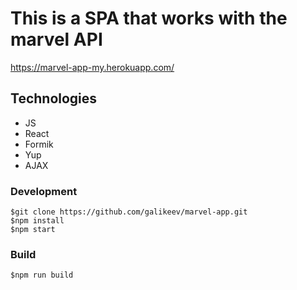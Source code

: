 # This is a SPA that works with the marvel API

https://marvel-app-my.herokuapp.com/

## Technologies

- JS
- React
- Formik
- Yup
- AJAX

### Development
```
$git clone https://github.com/galikeev/marvel-app.git
$npm install
$npm start
```

### Build
```
$npm run build
```

